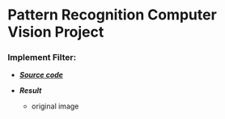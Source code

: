 # Pattern Recognition Computer Vision Project

### Implement Filter:

* ***[Source code]()***

* ***Result***

  * original image
  

